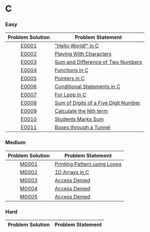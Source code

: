 # C

### Easy

|Problem Solution|Problem Statement|
|:--------------:|-----------------|
|[E0001]|["Hello World!" in C]|
|[E0002]|[Playing With Characters]|
|[E0003]|[Sum and Difference of Two Numbers]|
|[E0004]|[Functions in C]|
|[E0005]|[Pointers in C]|
|[E0006]|[Conditional Statements in C]|
|[E0007]|[For Loop in C]|
|[E0008]|[Sum of Digits of a Five Digit Number]|
|[E0009]|[Calculate the Nth term]|
|[E0010]|[Students Marks Sum]|
|[E0011]|[Boxes through a Tunnel]|

### Medium

|Problem Solution|Problem Statement|
|:--------------:|-----------------|
|[M0001]|[Printing Pattern using Loops]|
|[M0002]|[1D Arrays in C]|
|[M0003]|[Access Denied]|
|[M0004]|[Access Denied]|
|[M0005]|[Access Denied]|

### Hard

|Problem Solution|Problem Statement|
|:--------------:|-----------------|

[//]: # (Easy)

[E0001]: Easy/E0001.c
["Hello World!" in C]: https://www.hackerrank.com/challenges/hello-world-c/problem

[E0002]: Easy/E0002.c
[Playing With Characters]: https://www.hackerrank.com/challenges/playing-with-characters/problem

[E0003]: Easy/E0003.c
[Sum and Difference of Two Numbers]: https://www.hackerrank.com/challenges/sum-numbers-c/problem

[E0004]: Easy/E0004.c
[Functions in C]: https://www.hackerrank.com/challenges/functions-in-c/problem

[E0005]: Easy/E0005.c
[Pointers in C]: https://www.hackerrank.com/challenges/pointer-in-c/problem

[E0006]: Easy/E0006.c
[Conditional Statements in C]: https://www.hackerrank.com/challenges/conditional-statements-in-c/problem

[E0007]: Easy/E0007.c
[For Loop in C]: https://www.hackerrank.com/challenges/for-loop-in-c/problem

[E0008]: Easy/E0008.c
[Sum of Digits of a Five Digit Number]: https://www.hackerrank.com/challenges/sum-of-digits-of-a-five-digit-number/problem

[E0009]: Easy/E0009.c
[Calculate the Nth term]: https://www.hackerrank.com/challenges/recursion-in-c/problem

[E0010]: Easy/E0010.c
[Students Marks Sum]: https://www.hackerrank.com/challenges/students-marks-sum/problem

[E0011]: Easy/E0011.c
[Boxes through a Tunnel]: https://www.hackerrank.com/challenges/too-high-boxes/problem

[//]: # (Medium)

[M0001]: Medium/M0001.c
[Printing Pattern using Loops]: https://www.hackerrank.com/challenges/printing-pattern-2/problem

[M0002]: Medium/M0002.c
[1D Arrays in C]: https://www.hackerrank.com/challenges/1d-arrays-in-c/problem

[M0003]: Medium/M0003.c
[Access Denied]: https://www.hackerrank.com/challenges/reverse-array-c/problem

[M0004]: Medium/M0004.c
[Access Denied]: https://www.hackerrank.com/challenges/printing-tokens-/problem

[M0005]: Medium/M0005.c
[Access Denied]: https://www.hackerrank.com/challenges/frequency-of-digits-1/problem

[//]: # (Hard)

[//]: # (EOF)